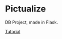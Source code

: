 # Pictualize

DB Project, made in Flask.

[Tutorial](https://code.tutsplus.com/tutorials/creating-a-web-app-from-scratch-using-python-flask-and-mysql--cms-22972)
